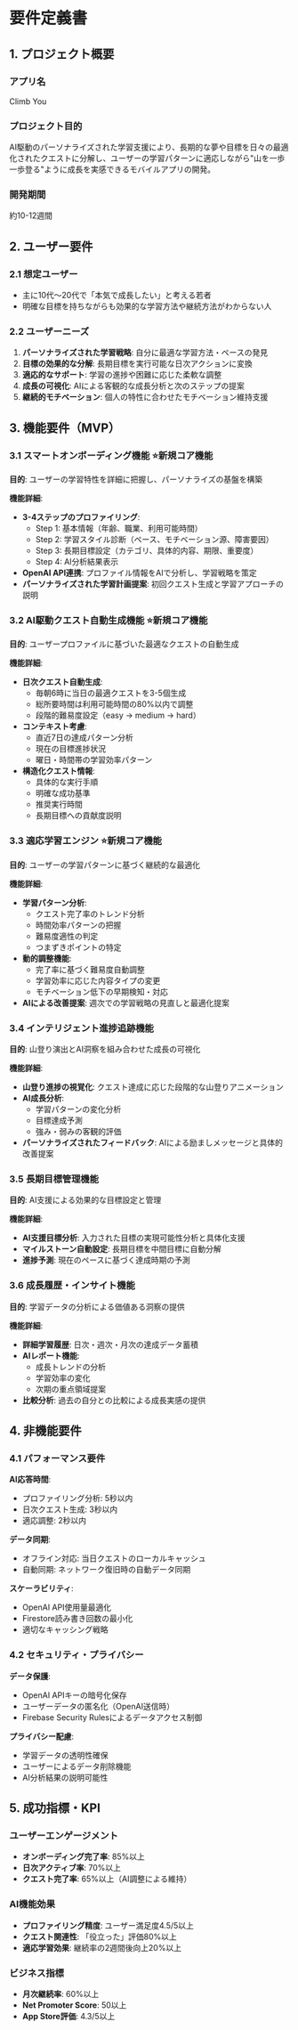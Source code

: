 # 要件定義書

## 1. プロジェクト概要

### アプリ名
Climb You

### プロジェクト目的
AI駆動のパーソナライズされた学習支援により、長期的な夢や目標を日々の最適化されたクエストに分解し、ユーザーの学習パターンに適応しながら"山を一歩一歩登る"ように成長を実感できるモバイルアプリの開発。

### 開発期間
約10-12週間

## 2. ユーザー要件

### 2.1 想定ユーザー
- 主に10代〜20代で「本気で成長したい」と考える若者
- 明確な目標を持ちながらも効果的な学習方法や継続方法がわからない人

### 2.2 ユーザーニーズ
1. **パーソナライズされた学習戦略**: 自分に最適な学習方法・ペースの発見
2. **目標の効果的な分解**: 長期目標を実行可能な日次アクションに変換
3. **適応的なサポート**: 学習の進捗や困難に応じた柔軟な調整
4. **成長の可視化**: AIによる客観的な成長分析と次のステップの提案
5. **継続的モチベーション**: 個人の特性に合わせたモチベーション維持支援

## 3. 機能要件（MVP）

### 3.1 スマートオンボーディング機能 ⭐新規コア機能
**目的**: ユーザーの学習特性を詳細に把握し、パーソナライズの基盤を構築

**機能詳細**:
- **3-4ステップのプロファイリング**:
  - Step 1: 基本情報（年齢、職業、利用可能時間）
  - Step 2: 学習スタイル診断（ペース、モチベーション源、障害要因）
  - Step 3: 長期目標設定（カテゴリ、具体的内容、期限、重要度）
  - Step 4: AI分析結果表示
- **OpenAI API連携**: プロファイル情報をAIで分析し、学習戦略を策定
- **パーソナライズされた学習計画提案**: 初回クエスト生成と学習アプローチの説明

### 3.2 AI駆動クエスト自動生成機能 ⭐新規コア機能
**目的**: ユーザープロファイルに基づいた最適なクエストの自動生成

**機能詳細**:
- **日次クエスト自動生成**: 
  - 毎朝6時に当日の最適クエストを3-5個生成
  - 総所要時間は利用可能時間の80%以内で調整
  - 段階的難易度設定（easy → medium → hard）
- **コンテキスト考慮**:
  - 直近7日の達成パターン分析
  - 現在の目標進捗状況
  - 曜日・時間帯の学習効率パターン
- **構造化クエスト情報**:
  - 具体的な実行手順
  - 明確な成功基準
  - 推奨実行時間
  - 長期目標への貢献度説明

### 3.3 適応学習エンジン ⭐新規コア機能
**目的**: ユーザーの学習パターンに基づく継続的な最適化

**機能詳細**:
- **学習パターン分析**:
  - クエスト完了率のトレンド分析
  - 時間効率パターンの把握
  - 難易度適性の判定
  - つまずきポイントの特定
- **動的調整機能**:
  - 完了率に基づく難易度自動調整
  - 学習効率に応じた内容タイプの変更
  - モチベーション低下の早期検知・対応
- **AIによる改善提案**: 週次での学習戦略の見直しと最適化提案

### 3.4 インテリジェント進捗追跡機能
**目的**: 山登り演出とAI洞察を組み合わせた成長の可視化

**機能詳細**:
- **山登り進捗の視覚化**: クエスト達成に応じた段階的な山登りアニメーション
- **AI成長分析**:
  - 学習パターンの変化分析
  - 目標達成予測
  - 強み・弱みの客観的評価
- **パーソナライズされたフィードバック**: AIによる励ましメッセージと具体的改善提案

### 3.5 長期目標管理機能
**目的**: AI支援による効果的な目標設定と管理

**機能詳細**:
- **AI支援目標分析**: 入力された目標の実現可能性分析と具体化支援
- **マイルストーン自動設定**: 長期目標を中間目標に自動分解
- **進捗予測**: 現在のペースに基づく達成時期の予測

### 3.6 成長履歴・インサイト機能
**目的**: 学習データの分析による価値ある洞察の提供

**機能詳細**:
- **詳細学習履歴**: 日次・週次・月次の達成データ蓄積
- **AIレポート機能**: 
  - 成長トレンドの分析
  - 学習効率の変化
  - 次期の重点領域提案
- **比較分析**: 過去の自分との比較による成長実感の提供

## 4. 非機能要件

### 4.1 パフォーマンス要件

**AI応答時間**:
- プロファイリング分析: 5秒以内
- 日次クエスト生成: 3秒以内
- 適応調整: 2秒以内

**データ同期**:
- オフライン対応: 当日クエストのローカルキャッシュ
- 自動同期: ネットワーク復旧時の自動データ同期

**スケーラビリティ**:
- OpenAI API使用量最適化
- Firestore読み書き回数の最小化
- 適切なキャッシング戦略

### 4.2 セキュリティ・プライバシー

**データ保護**:
- OpenAI APIキーの暗号化保存
- ユーザーデータの匿名化（OpenAI送信時）
- Firebase Security Rulesによるデータアクセス制御

**プライバシー配慮**:
- 学習データの透明性確保
- ユーザーによるデータ削除機能
- AI分析結果の説明可能性

## 5. 成功指標・KPI

### ユーザーエンゲージメント
- **オンボーディング完了率**: 85%以上
- **日次アクティブ率**: 70%以上
- **クエスト完了率**: 65%以上（AI調整による維持）

### AI機能効果
- **プロファイリング精度**: ユーザー満足度4.5/5以上
- **クエスト関連性**: 「役立った」評価80%以上
- **適応学習効果**: 継続率の2週間後向上20%以上

### ビジネス指標
- **月次継続率**: 60%以上
- **Net Promoter Score**: 50以上
- **App Store評価**: 4.3/5以上